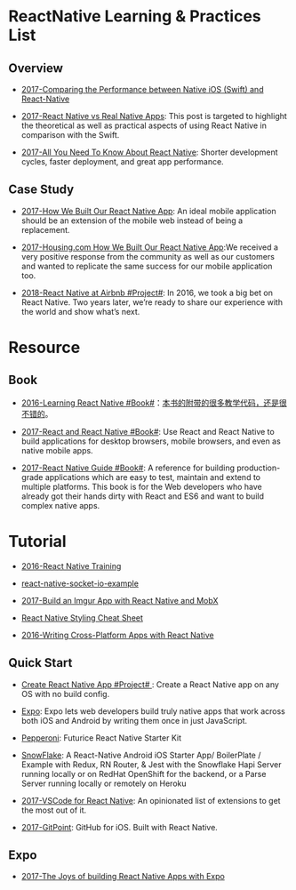 

# ReactNative Learning & Practices List

## Overview

- [2017-Comparing the Performance between Native iOS (Swift) and React-Native](https://medium.com/the-react-native-log/comparing-the-performance-between-native-ios-swift-and-react-native-7b5490d363e2#.azcqq063o)

- [2017-React Native vs Real Native Apps](https://parg.co/U6A): This post is targeted to highlight the theoretical as well as practical aspects of using React Native in comparison with the Swift.

- [2017-All You Need To Know About React Native](https://parg.co/U1R): Shorter development cycles, faster deployment, and great app performance.

## Case Study

- [2017-How We Built Our React Native App](https://parg.co/bDM): An ideal mobile application should be an extension of the mobile web instead of being a replacement.

- [2017-Housing.com How We Built Our React Native App](https://parg.co/bDM):We received a very positive response from the community as well as our customers and wanted to replicate the same success for our mobile application too.

- [2018-React Native at Airbnb #Project#](https://parg.co/msQ): In 2016, we took a big bet on React Native. Two years later, we’re ready to share our experience with the world and show what’s next.

# Resource

## Book

- [2016-Learning React Native #Book#](https://www.safaribooksonline.com/library/view/learning-react-native/9781491929049/preface01.html#idp116000)：[本书的附带的很多教学代码，还是很不错的](https://github.com/bonniee/learning-react-native)。

- [2017-React and React Native #Book#](https://parg.co/beh): Use React and React Native to build applications for desktop browsers, mobile browsers, and even as native mobile apps.

- [2017-React Native Guide #Book#](https://www.reactnative.guide/index.html): A reference for building production-grade applications which are easy to test, maintain and extend to multiple platforms. This book is for the Web developers who have already got their hands dirty with React and ES6 and want to build complex native apps.

# Tutorial

- [2016-React Native Training](https://unbug.gitbooks.io/react-native-training/content/)

- [react-native-socket-io-example](https://github.com/vinnyoodles/react-native-socket-io-example)

- [2017-Build an Imgur App with React Native and MobX](http://school.shoutem.com/lectures/build-simple-imgur-client-react-native/)

- [React Native Styling Cheat Sheet](https://github.com/vhpoet/react-native-styling-cheat-sheet#text)

- [2016-Writing Cross-Platform Apps with React Native](https://www.infoq.com/articles/react-native-introduction)

## Quick Start

- [Create React Native App #Project# ](http://6me.us/PIszU): Create a React Native app on any OS with no build config.

- [Expo](https://expo.io/): Expo lets web developers build truly native apps that work across both iOS and Android by writing them once in just JavaScript.

- [Pepperoni](https://github.com/futurice/pepperoni-app-kit): Futurice React Native Starter Kit

- [SnowFlake](https://github.com/bartonhammond/snowflake): A React-Native Android iOS Starter App/ BoilerPlate / Example with Redux, RN Router, & Jest with the Snowflake Hapi Server running locally or on RedHat OpenShift for the backend, or a Parse Server running locally or remotely on Heroku

- [2017-VSCode for React Native](https://medium.com/@Kelset/vscode-for-react-native-526ec4a368ce): An opinionated list of extensions to get the most out of it.

- [2017-GitPoint](https://github.com/gitpoint/git-point): GitHub for iOS. Built with React Native.

## Expo

- [2017-The Joys of building React Native Apps with Expo](http://t.cn/RHuAZzN)
